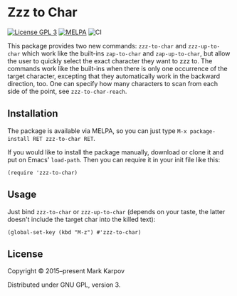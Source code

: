 # Zzz to Char

[![License GPL 3](https://img.shields.io/badge/license-GPL_3-green.svg)](http://www.gnu.org/licenses/gpl-3.0.txt)
[![MELPA](https://melpa.org/packages/zzz-to-char-badge.svg)](https://melpa.org/#/zzz-to-char)
![CI](https://github.com/mrkkrp/zzz-to-char/workflows/CI/badge.svg?branch=master)

This package provides two new commands: `zzz-to-char` and `zzz-up-to-char`
which work like the built-ins `zap-to-char` and `zap-up-to-char`, but allow
the user to quickly select the exact character they want to zzz to. The
commands work like the built-ins when there is only one occurrence of the
target character, excepting that they automatically work in the backward
direction, too. One can specify how many characters to scan from each side
of the point, see `zzz-to-char-reach`.

## Installation

The package is available via MELPA, so you can just type `M-x
package-install RET zzz-to-char RET`.

If you would like to install the package manually, download or clone it and
put on Emacs' `load-path`. Then you can require it in your init file like
this:

```emacs-lisp
(require 'zzz-to-char)
```

## Usage

Just bind `zzz-to-char` or `zzz-up-to-char` (depends on your taste, the
latter doesn't include the target char into the killed text):

```emacs-lisp
(global-set-key (kbd "M-z") #'zzz-to-char)
```

## License

Copyright © 2015–present Mark Karpov

Distributed under GNU GPL, version 3.
